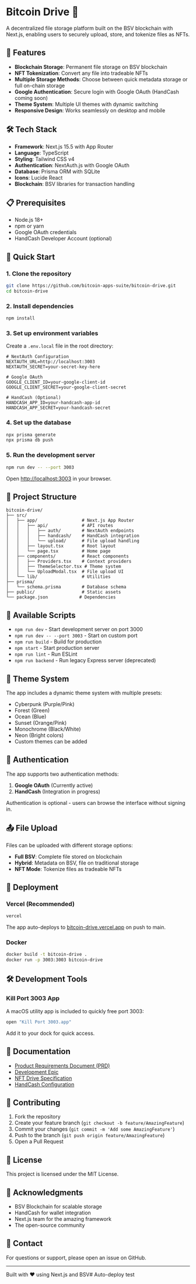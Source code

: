 # Bitcoin Drive 🚀

A decentralized file storage platform built on the BSV blockchain with Next.js, enabling users to securely upload, store, and tokenize files as NFTs.

## 🌟 Features

- **Blockchain Storage**: Permanent file storage on BSV blockchain
- **NFT Tokenization**: Convert any file into tradeable NFTs
- **Multiple Storage Methods**: Choose between quick metadata storage or full on-chain storage
- **Google Authentication**: Secure login with Google OAuth (HandCash coming soon)
- **Theme System**: Multiple UI themes with dynamic switching
- **Responsive Design**: Works seamlessly on desktop and mobile

## 🛠 Tech Stack

- **Framework**: Next.js 15.5 with App Router
- **Language**: TypeScript
- **Styling**: Tailwind CSS v4
- **Authentication**: NextAuth.js with Google OAuth
- **Database**: Prisma ORM with SQLite
- **Icons**: Lucide React
- **Blockchain**: BSV libraries for transaction handling

## 📋 Prerequisites

- Node.js 18+ 
- npm or yarn
- Google OAuth credentials
- HandCash Developer Account (optional)

## 🚀 Quick Start

### 1. Clone the repository
```bash
git clone https://github.com/bitcoin-apps-suite/bitcoin-drive.git
cd bitcoin-drive
```

### 2. Install dependencies
```bash
npm install
```

### 3. Set up environment variables
Create a `.env.local` file in the root directory:
```env
# NextAuth Configuration
NEXTAUTH_URL=http://localhost:3003
NEXTAUTH_SECRET=your-secret-key-here

# Google OAuth
GOOGLE_CLIENT_ID=your-google-client-id
GOOGLE_CLIENT_SECRET=your-google-client-secret

# HandCash (Optional)
HANDCASH_APP_ID=your-handcash-app-id
HANDCASH_APP_SECRET=your-handcash-secret
```

### 4. Set up the database
```bash
npx prisma generate
npx prisma db push
```

### 5. Run the development server
```bash
npm run dev -- --port 3003
```

Open [http://localhost:3003](http://localhost:3003) in your browser.

## 📂 Project Structure

```
bitcoin-drive/
├── src/
│   ├── app/                 # Next.js App Router
│   │   ├── api/             # API routes
│   │   │   ├── auth/        # NextAuth endpoints
│   │   │   ├── handcash/    # HandCash integration
│   │   │   └── upload/      # File upload handling
│   │   ├── layout.tsx       # Root layout
│   │   └── page.tsx         # Home page
│   ├── components/          # React components
│   │   ├── Providers.tsx    # Context providers
│   │   ├── ThemeSelector.tsx # Theme system
│   │   └── UploadModal.tsx  # File upload UI
│   └── lib/                 # Utilities
├── prisma/
│   └── schema.prisma        # Database schema
├── public/                  # Static assets
└── package.json            # Dependencies
```

## 🔧 Available Scripts

- `npm run dev` - Start development server on port 3000
- `npm run dev -- --port 3003` - Start on custom port
- `npm run build` - Build for production
- `npm start` - Start production server
- `npm run lint` - Run ESLint
- `npm run backend` - Run legacy Express server (deprecated)

## 🎨 Theme System

The app includes a dynamic theme system with multiple presets:
- Cyberpunk (Purple/Pink)
- Forest (Green)
- Ocean (Blue)
- Sunset (Orange/Pink)
- Monochrome (Black/White)
- Neon (Bright colors)
- Custom themes can be added

## 🔐 Authentication

The app supports two authentication methods:
1. **Google OAuth** (Currently active)
2. **HandCash** (Integration in progress)

Authentication is optional - users can browse the interface without signing in.

## 📤 File Upload

Files can be uploaded with different storage options:
- **Full BSV**: Complete file stored on blockchain
- **Hybrid**: Metadata on BSV, file on traditional storage
- **NFT Mode**: Tokenize files as tradeable NFTs

## 🚢 Deployment

### Vercel (Recommended)
```bash
vercel
```

The app auto-deploys to [bitcoin-drive.vercel.app](https://bitcoin-drive.vercel.app) on push to main.

### Docker
```bash
docker build -t bitcoin-drive .
docker run -p 3003:3003 bitcoin-drive
```

## 🛠 Development Tools

### Kill Port 3003 App
A macOS utility app is included to quickly free port 3003:
```bash
open "Kill Port 3003.app"
```
Add it to your dock for quick access.

## 📄 Documentation

- [Product Requirements Document (PRD)](./PRD.md)
- [Development Epic](./EPIC.md)
- [NFT Drive Specification](./nft_drive_spec.md)
- [HandCash Configuration](./handcash-config.md)

## 🤝 Contributing

1. Fork the repository
2. Create your feature branch (`git checkout -b feature/AmazingFeature`)
3. Commit your changes (`git commit -m 'Add some AmazingFeature'`)
4. Push to the branch (`git push origin feature/AmazingFeature`)
5. Open a Pull Request

## 📝 License

This project is licensed under the MIT License.

## 🙏 Acknowledgments

- BSV Blockchain for scalable storage
- HandCash for wallet integration
- Next.js team for the amazing framework
- The open-source community

## 📧 Contact

For questions or support, please open an issue on GitHub.

---

Built with ❤️ using Next.js and BSV# Auto-deploy test
